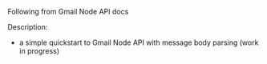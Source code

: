 Following from Gmail Node API docs

Description:
- a simple quickstart to Gmail Node API with message body parsing (work in progress)